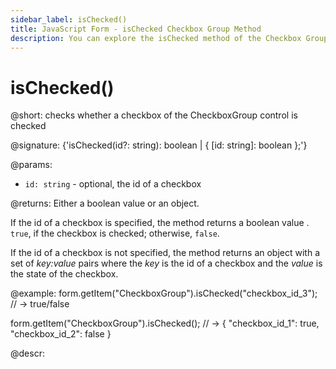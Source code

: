 ```yaml
---
sidebar_label: isChecked()
title: JavaScript Form - isChecked Checkbox Group Method 
description: You can explore the isChecked method of the Checkbox Group control of Form in the documentation of the DHTMLX JavaScript UI library. Browse developer guides and API reference, try out code examples and live demos, and download a free 30-day evaluation version of DHTMLX Suite.
---
```


# isChecked()

@short: checks whether a checkbox of the CheckboxGroup control is checked

@signature: {'isChecked(id?: string): boolean | { [id: string]: boolean };'}

@params:
- `id: string` - optional, the id of a checkbox

@returns:
Either a boolean value or an object.

If the id of a checkbox is specified, the method returns a boolean value . `true`, if the checkbox is checked; otherwise, `false`.

If the id of a checkbox is not specified, the method returns an object with a set of *key:value* pairs where the *key* is the id of a checkbox and the *value* is the state of the checkbox.

@example:
form.getItem("CheckboxGroup").isChecked("checkbox_id_3");
// -> true/false

form.getItem("CheckboxGroup").isChecked(); 
// -> { "checkbox_id_1": true, "checkbox_id_2": false }

@descr:
